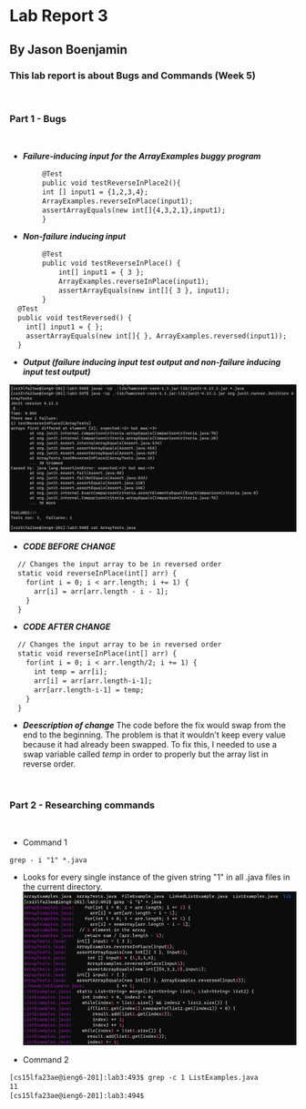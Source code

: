 # Lab Report 3
## By Jason Boenjamin
### This lab report is about Bugs and Commands (Week 5)

<br>

### Part 1 - Bugs

<br>

- ***Failure-inducing input for the ArrayExamples buggy program***

```
        @Test
        public void testReverseInPlace2(){
        int [] input1 = {1,2,3,4};
        ArrayExamples.reverseInPlace(input1);
        assertArrayEquals(new int[]{4,3,2,1},input1);
        }
```

- ***Non-failure inducing input***
```
        @Test
        public void testReverseInPlace() {
            int[] input1 = { 3 };
            ArrayExamples.reverseInPlace(input1);
            assertArrayEquals(new int[]{ 3 }, input1);
        }
  @Test
  public void testReversed() {
    int[] input1 = { };
    assertArrayEquals(new int[]{ }, ArrayExamples.reversed(input1));
  }

```

- ***Output (failure inducing input test output and non-failure inducing input test output)***

![Image](CSE15_Lab3_SC1.png)


- ***CODE BEFORE CHANGE***
```
  // Changes the input array to be in reversed order
  static void reverseInPlace(int[] arr) {
    for(int i = 0; i < arr.length; i += 1) {
      arr[i] = arr[arr.length - i - 1];
    }
  }
```

- ***CODE AFTER CHANGE***
```
  // Changes the input array to be in reversed order
  static void reverseInPlace(int[] arr) {
    for(int i = 0; i < arr.length/2; i += 1) {
      int temp = arr[i];
      arr[i] = arr[arr.length-i-1];
      arr[arr.length-i-1] = temp;
    }
  }
```
  

- ***Deescription of change***
The code before the fix would swap from the end to the beginning. The problem is that it wouldn't keep every value because it had already been swapped. To fix this, I needed to use a swap variable called *temp* in order to properly but the array list in reverse order.



<br>

### Part 2 - Researching commands

<br>



- Command 1
```
grep - i "1" *.java
```
  - Looks for every single instance of the given string "1" in all .java files in the current directory.
![Image](CS15L-LAB3-IMG1.png)

- Command 2
```
[cs15lfa23ae@ieng6-201]:lab3:493$ grep -c 1 ListExamples.java
11
[cs15lfa23ae@ieng6-201]:lab3:494$
```


